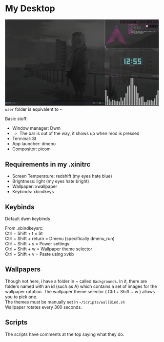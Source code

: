 # My Desktop 
![](images/screenshot.png)
`user` folder is equivalent to ~  

Basic stuff:

- Window manager: Dwm
- - The bar is out of the way, it shows up when mod is pressed
- Terminal: St
- App launcher: dmenu
- Compositor: picom

## Requirements in my .xinitrc
- Screen Temperature: redshift (my eyes hate blue)
- Brightness: light (my eyes hate bright)
- Wallpaper: xwallpaper
- Keybinds: xbindkeys

## Keybinds

Default dwm keybinds  
  
From .xbindkeysrc:  
Ctrl + Shift + t = St  
Ctrl + Shift + return = Dmenu (specifically dmenu_run)  
Ctrl + Shift + s = Power settings  
Ctrl + Shift + w = Wallpaper theme selector  
Ctrl + Shift + v = Paste using xvkb  

## Wallpapers

Though not here, i have a folder in ~ called `Backgrounds`. In it, there are folders named with an id (such as A) which contains a set of images for the wallpaper rotation. The wallpaper theme selector ( Ctrl + Shift + w ) allows you to pick one.   
The themes must be manually set in `~/Scripts/wallBind.sh`  
Wallpaper rotates every 300 seconds.

## Scripts

The scripts have comments at the top saying what they do.  
